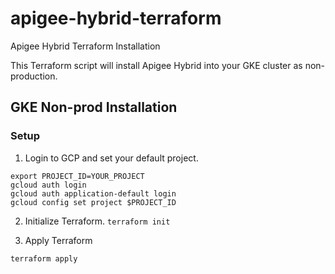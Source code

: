 # apigee-hybrid-terraform
Apigee Hybrid Terraform Installation

This Terraform script will install Apigee Hybrid into your GKE cluster as non-production.

## GKE Non-prod Installation

### Setup
1. Login to GCP and set your default project. 
```shell
export PROJECT_ID=YOUR_PROJECT
gcloud auth login
gcloud auth application-default login
gcloud config set project $PROJECT_ID
```

2. Initialize Terraform.
`terraform init`

3. Apply Terraform
```shell
terraform apply
```




